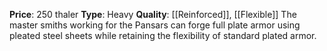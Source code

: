 **Price**: 250 thaler
**Type**: Heavy 
**Quality**: [[Reinforced]], [[Flexible]]
The master smiths working for the Pansars can forge full plate armor using pleated steel sheets while retaining the flexibility of standard plated armor.